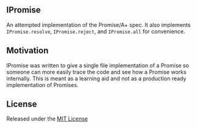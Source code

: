 ## IPromise

An attempted implementation of the Promise/A+ spec.
It also implements `IPromise.resolve`, `IPromise.reject`, and `IPromise.all` for convenience.

## Motivation

IPromise was written to give a single file implementation of a Promise so someone can more easily trace the code and see how a Promise works internally. This is meant as a learning aid and not as a production ready implementation of Promises.

## License
Released under the [MIT License](https://github.com/jacobcmurphy/ipromise/blob/master/LICENSE)
